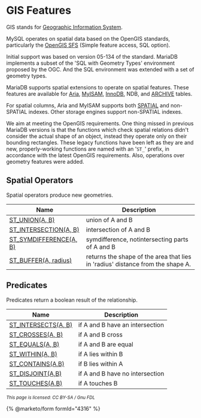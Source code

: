 # GIS Features

GIS stands for [Geographic Information System](https://en.wikipedia.org/wiki/Geographic_information_system).

MySQL operates on spatial data based on the OpenGIS standards, particularly the [OpenGIS SFS](https://www.opengeospatial.org/standards/sfs) (Simple feature access, SQL option).

Initial support was based on version 05-134 of the standard. MariaDB implements a subset of the 'SQL with Geometry Types' environment proposed by the OGC. And the SQL environment was extended with a set of geometry types.

MariaDB supports spatial extensions to operate on spatial features. These features are available for [Aria](../../../server-usage/storage-engines/aria/), [MyISAM](../../../server-usage/storage-engines/myisam-storage-engine/), [InnoDB](../../../server-usage/storage-engines/innodb/), NDB, and [ARCHIVE](../../../server-usage/storage-engines/archive.md) tables.

For spatial columns, Aria and MyISAM supports both [SPATIAL](spatial-index.md) and non-SPATIAL indexes. Other storage engines support non-SPATIAL indexes.

We aim at meeting the OpenGIS requirements. One thing missed in previous MariaDB versions is that the functions which check spatial relations didn't consider the actual shape of an object, instead they operate only on their bounding rectangles. These legacy functions have been left as they are and new, properly-working functions are named with an '`ST_`' prefix, in accordance with the latest OpenGIS requirements. Also, operations over geometry features were added.

## Spatial Operators

Spatial operators produce new geometries.

| Name                                                                                                            | Description                                                                    |
| --------------------------------------------------------------------------------------------------------------- | ------------------------------------------------------------------------------ |
| [ST\_UNION(A, B)](../../sql-statements/geometry-constructors/geometry-constructors/st_union.md)                 | union of A and B                                                               |
| [ST\_INTERSECTION(A, B)](../../sql-statements/geometry-constructors/geometry-constructors/st_intersection.md)   | intersection of A and B                                                        |
| [ST\_SYMDIFFERENCE(A, B)](../../sql-statements/geometry-constructors/geometry-constructors/st_symdifference.md) | symdifference, notintersecting parts of A and B                                |
| [ST\_BUFFER(A, radius)](../../sql-statements/geometry-constructors/geometry-constructors/st_buffer.md)          | returns the shape of the area that lies in 'radius' distance from the shape A. |

## Predicates

Predicates return a boolean result of the relationship.

| Name                                                                                                   | Description                     |
| ------------------------------------------------------------------------------------------------------ | ------------------------------- |
| [ST\_INTERSECTS(A, B)](../../sql-statements/geometry-constructors/geometry-relations/st-intersects.md) | if A and B have an intersection |
| [ST\_CROSSES(A, B)](../../sql-statements/geometry-constructors/geometry-relations/st-crosses.md)       | if A and B cross                |
| [ST\_EQUALS(A, B)](../../sql-statements/geometry-constructors/geometry-relations/st-equals.md)         | if A and B are equal            |
| [ST\_WITHIN(A, B)](../../sql-statements/geometry-constructors/geometry-relations/st-within.md)         | if A lies within B              |
| [ST\_CONTAINS(A,B)](../../sql-statements/geometry-constructors/geometry-relations/st-contains.md)      | if B lies within A              |
| [ST\_DISJOINT(A,B)](../../sql-statements/geometry-constructors/geometry-relations/st_disjoint.md)      | if A and B have no intersection |
| [ST\_TOUCHES(A,B)](../../sql-statements/geometry-constructors/geometry-relations/st-touches.md)        | if A touches B                  |

<sub>_This page is licensed: CC BY-SA / Gnu FDL_</sub>

{% @marketo/form formId="4316" %}

